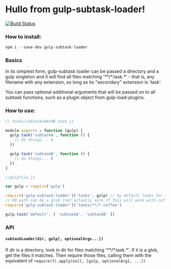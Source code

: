 # Hullo from gulp-subtask-loader!
[![Build Status](https://travis-ci.org/skorlir/gulp-subtask-loader.svg?branch=master)](https://travis-ci.org/skorlir/gulp-subtask-loader)

### How to install:
```js
npm i --save-dev gulp-subtask-loader
```

### Basics

In its simplest form, gulp-subtask loader can be passed a directory and a gulp singleton
and it will find all files matching '\*\*/\*.task.\*' - that is, any filename with any
extension, so long as its "secondary" extension is 'task'.

You can pass optional additional arguments that will be passed on to all subtask functions,
such as a plugin object from gulp-load-plugins.

### How to use:
```js
// tasks/subtasksAAndB.task.js

module.exports = function (gulp) {
  gulp.task('subtaskA', function () {
    // do things... A
  })

  gulp.task('subtaskB', function () {
    // do things... B
  })
}
```
```js
//gulpfile.js

var gulp = require('gulp')

require('gulp-subtask-loader')('tasks', gulp) // by default looks for tasks/**/*.task.*
// OR path can be a glob (not actually sure if this will work with coffee files, tbh)
require('gulp-subtask-loader')('tasks/**/*.coffee')

gulp.task('default', [ 'subtaskA', 'subtaskB' ])
```

### API

#### `subtaskLoader(dir, gulp[, optionalArgs...])`

If dir is a directory, look in dir for files matching '\*\*/\*.task.\*'.
If it is a glob, get the files it matches.
Then require those files, calling them with the equivalent of `require(f).apply(null, [gulp, optionalArg1, ...])`
